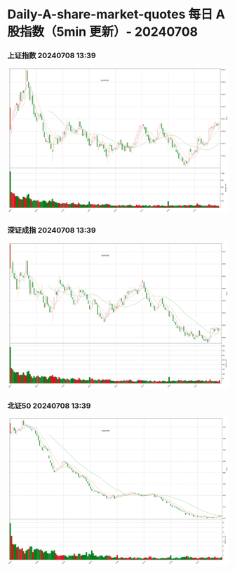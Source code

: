 
# Daily-A-share-market-quotes 每日 A 股指数（5min 更新）- 20240708

### 上证指数 20240708 13:39
![](./fig/2024/7/20240708-sh000001.png)

### 深证成指 20240708 13:39
![](./fig/2024/7/20240708-sz399001.png)

### 北证50 20240708 13:39
![](./fig/2024/7/20240708-bj899050.png)
